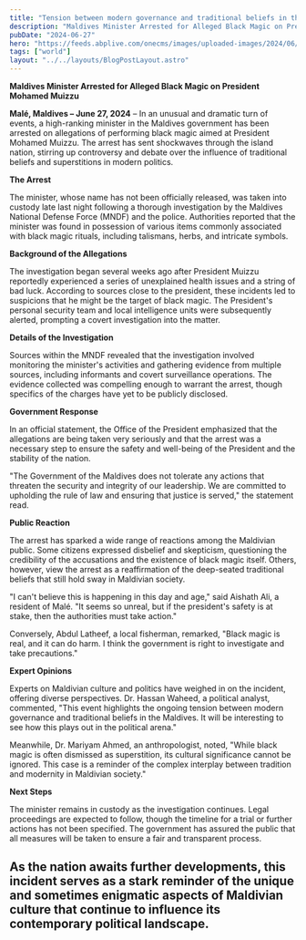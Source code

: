 ```yaml
---
title: "Tension between modern governance and traditional beliefs in the Maldives"
description: "Maldives Minister Arrested for Alleged Black Magic on President Mohamed Muizzu"
pubDate: "2024-06-27"
hero: "https://feeds.abplive.com/onecms/images/uploaded-images/2024/06/03/93f8297129386f7b5cf7f05b48fd75be1717421053133926_original.jpg"
tags: ["world"]
layout: "../../layouts/BlogPostLayout.astro"
---
```

**Maldives Minister Arrested for Alleged Black Magic on President Mohamed Muizzu**

**Malé, Maldives – June 27, 2024** – In an unusual and dramatic turn of events, a high-ranking minister in the Maldives government has been arrested on allegations of performing black magic aimed at President Mohamed Muizzu. The arrest has sent shockwaves through the island nation, stirring up controversy and debate over the influence of traditional beliefs and superstitions in modern politics.

**The Arrest**

The minister, whose name has not been officially released, was taken into custody late last night following a thorough investigation by the Maldives National Defense Force (MNDF) and the police. Authorities reported that the minister was found in possession of various items commonly associated with black magic rituals, including talismans, herbs, and intricate symbols.

**Background of the Allegations**

The investigation began several weeks ago after President Muizzu reportedly experienced a series of unexplained health issues and a string of bad luck. According to sources close to the president, these incidents led to suspicions that he might be the target of black magic. The President's personal security team and local intelligence units were subsequently alerted, prompting a covert investigation into the matter.

**Details of the Investigation**

Sources within the MNDF revealed that the investigation involved monitoring the minister's activities and gathering evidence from multiple sources, including informants and covert surveillance operations. The evidence collected was compelling enough to warrant the arrest, though specifics of the charges have yet to be publicly disclosed.

**Government Response**

In an official statement, the Office of the President emphasized that the allegations are being taken very seriously and that the arrest was a necessary step to ensure the safety and well-being of the President and the stability of the nation.

"The Government of the Maldives does not tolerate any actions that threaten the security and integrity of our leadership. We are committed to upholding the rule of law and ensuring that justice is served," the statement read.

**Public Reaction**

The arrest has sparked a wide range of reactions among the Maldivian public. Some citizens expressed disbelief and skepticism, questioning the credibility of the accusations and the existence of black magic itself. Others, however, view the arrest as a reaffirmation of the deep-seated traditional beliefs that still hold sway in Maldivian society.

"I can't believe this is happening in this day and age," said Aishath Ali, a resident of Malé. "It seems so unreal, but if the president's safety is at stake, then the authorities must take action."

Conversely, Abdul Latheef, a local fisherman, remarked, "Black magic is real, and it can do harm. I think the government is right to investigate and take precautions."

**Expert Opinions**

Experts on Maldivian culture and politics have weighed in on the incident, offering diverse perspectives. Dr. Hassan Waheed, a political analyst, commented, "This event highlights the ongoing tension between modern governance and traditional beliefs in the Maldives. It will be interesting to see how this plays out in the political arena."

Meanwhile, Dr. Mariyam Ahmed, an anthropologist, noted, "While black magic is often dismissed as superstition, its cultural significance cannot be ignored. This case is a reminder of the complex interplay between tradition and modernity in Maldivian society."

**Next Steps**

The minister remains in custody as the investigation continues. Legal proceedings are expected to follow, though the timeline for a trial or further actions has not been specified. The government has assured the public that all measures will be taken to ensure a fair and transparent process.

As the nation awaits further developments, this incident serves as a stark reminder of the unique and sometimes enigmatic aspects of Maldivian culture that continue to influence its contemporary political landscape.
---